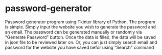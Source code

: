 # password-generator
Password generator program using Tkinter library of Python.
The program is simple.
Simply input the website you wish to generate the password and an email.
The password can be generated manually or randomly via "Generate Password" button.
Once the data is filled, the data will be saved in json file to be reviewed later on.
Or, you can just simply search email and password for the website you have saved befor using "Search" command
